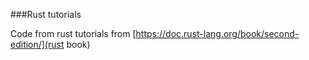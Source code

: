 ###Rust tutorials 

Code from rust tutorials from [https://doc.rust-lang.org/book/second-edition/](rust book)